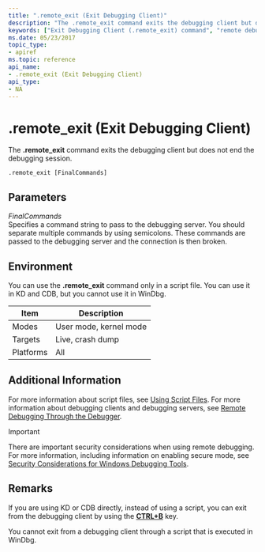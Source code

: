 ```yaml
---
title: ".remote_exit (Exit Debugging Client)"
description: "The .remote_exit command exits the debugging client but does not end the debugging session."
keywords: ["Exit Debugging Client (.remote_exit) command", "remote debugging through the debugger, Exit Debugging Client (.remote_exit) command", ".remote_exit (Exit Debugging Client) Windows Debugging"]
ms.date: 05/23/2017
topic_type:
- apiref
ms.topic: reference
api_name:
- .remote_exit (Exit Debugging Client)
api_type:
- NA
---
```


# .remote\_exit (Exit Debugging Client)

The **.remote\_exit** command exits the debugging client but does not end the debugging session.

```dbgcmd
.remote_exit [FinalCommands]
```

## Parameters

<span id="_______FinalCommands______"></span><span id="_______finalcommands______"></span><span id="_______FINALCOMMANDS______"></span> *FinalCommands*   
Specifies a command string to pass to the debugging server. You should separate multiple commands by using semicolons. These commands are passed to the debugging server and the connection is then broken.

## Environment

You can use the **.remote\_exit** command only in a script file. You can use it in KD and CDB, but you cannot use it in WinDbg.

|  Item  | Description          |
|--------|----------------------|
|Modes   |User mode, kernel mode|
|Targets |Live, crash dump      |
|Platforms|All                  |

## Additional Information

For more information about script files, see [Using Script Files](using-script-files.md). For more information about debugging clients and debugging servers, see [Remote Debugging Through the Debugger](../debugger/remote-debugging-through-the-debugger.md).

> [!IMPORTANT]
> There are important security considerations when using remote debugging. For more information, including information on enabling secure mode, see [Security Considerations for Windows Debugging Tools](../debugger/security-considerations.md).

## Remarks

If you are using KD or CDB directly, instead of using a script, you can exit from the debugging client by using the [**CTRL+B**](../debugger/ctrl-b--quit-local-debugger-.md) key.

You cannot exit from a debugging client through a script that is executed in WinDbg.
